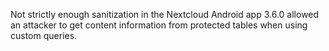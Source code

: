 Not strictly enough sanitization in the Nextcloud Android app 3.6.0 allowed an attacker to get content information from protected tables when using custom queries.